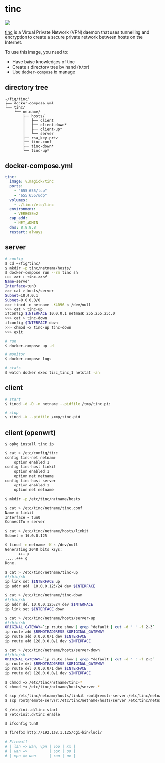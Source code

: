 tinc
====

![](https://badge.imagelayers.io/vimagick/tinc:latest.svg)

[tinc][1] is a Virtual Private Network (VPN) daemon that uses tunnelling and
encryption to create a secure private network between hosts on the Internet.

To use this image, you need to:

- Have baisc knowledges of tinc
- Create a directory tree by hand ([tutor][2])
- Use `docker-compose` to manage

## directory tree

```
~/fig/tinc/
├── docker-compose.yml
└── tinc/
    └── netname/
        ├── hosts/
        │   ├── client
        │   ├── client-down*
        │   ├── client-up*
        │   └── server
        ├── rsa_key.priv
        ├── tinc.conf
        ├── tinc-down*
        └── tinc-up*
```

## docker-compose.yml

```yaml
tinc:
  image: vimagick/tinc
  ports:
    - "655:655/tcp"
    - "655:655/udp"
  volumes:
    - ./tinc:/etc/tinc
  environment:
    - VERBOSE=2
  cap_add:
    - NET_ADMIN
  dns: 8.8.8.8
  restart: always
```

## server

```bash
# config
$ cd ~/fig/tinc/
$ mkdir -p tinc/netname/hosts/
$ docker-compose run --rm tinc sh
>>> cat > tinc.conf
Name=server
Interface=tun0
>>> cat > hosts/server
Subnet=10.0.0.1
Subnet=0.0.0.0/0
>>> tincd -n netname -K4096 < /dev/null
>>> cat > tinc-up
ifconfig $INTERFACE 10.0.0.1 netmask 255.255.255.0
>>> cat > tinc-down
ifconfig $INTERFACE down
>>> chmod +x tinc-up tinc-down
>>> exit

# run
$ docker-compose up -d

# monitor
$ docker-compose logs

# stats
$ watch docker exec tinc_tinc_1 netstat -an
```

## client

```bash
# start
$ tincd -d -D -n netname --pidfile /tmp/tinc.pid

# stop
$ tincd -k --pidfile /tmp/tinc.pid
```

## client (openwrt)

```bash
$ opkg install tinc ip
 
$ cat > /etc/config/tinc
config tinc-net netname
    option enabled 1
config tinc-host linkit
    option enabled 1
    option net netname
config tinc-host server
    option enabled 1
    option net netname
 
$ mkdir -p /etc/tinc/netname/hosts
 
$ cat > /etc/tinc/netname/tinc.conf
Name = linkit
Interface = tun0
ConnectTo = server
 
$ cat > /etc/tinc/netname/hosts/linkit
Subnet = 10.0.0.125
 
$ tincd -n netname -K < /dev/null
Generating 2048 bits keys:
......+++ p
.....+++ q
Done.
 
$ cat > /etc/tinc/netname/tinc-up
#!/bin/sh
ip link set $INTERFACE up
ip addr add  10.0.0.125/24 dev $INTERFACE
 
$ cat > /etc/tinc/netname/tinc-down
#!/bin/sh
ip addr del 10.0.0.125/24 dev $INTERFACE
ip link set $INTERFACE down
 
$ cat > /etc/tinc/netname/hosts/server-up
#!/bin/sh
ORIGINAL_GATEWAY=`ip route show | grep ^default | cut -d ' ' -f 2-3`
ip route add $REMOTEADDRESS $ORIGINAL_GATEWAY
ip route add 0.0.0.0/1 dev $INTERFACE
ip route add 128.0.0.0/1 dev $INTERFACE
 
$ cat > /etc/tinc/netname/hosts/server-down
#!/bin/sh
ORIGINAL_GATEWAY=`ip route show | grep ^default | cut -d ' ' -f 2-3`
ip route del $REMOTEADDRESS $ORIGINAL_GATEWAY
ip route del 0.0.0.0/1 dev $INTERFACE
ip route del 128.0.0.0/1 dev $INTERFACE
 
$ chmod +x /etc/tinc/netname/tinc-*
$ chmod +x /etc/tinc/netname/hosts/server-*
 
$ scp /etc/tinc/netname/hosts/linkit root@remote-server:/etc/tinc/netname/hosts/
$ scp root@remote-server:/etc/tinc/netname/hosts/server /etc/tinc/netname/hosts/
 
$ /etc/init.d/tinc start
$ /etc/init.d/tinc enable
 
$ ifconfig tun0
 
$ firefox http://192.168.1.125/cgi-bin/luci/
 
# Firewall:
# | lan => wan, vpn | ooo | xx |
# | wan =>          | oox | oo |
# | vpn => wan      | ooo | ox |
```

[1]: http://tinc-vpn.org/
[2]: https://www.digitalocean.com/community/tutorials/how-to-install-tinc-and-set-up-a-basic-vpn-on-ubuntu-14-04
